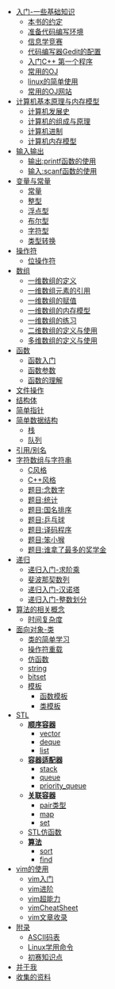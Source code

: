 * [入门-一些基础知识](/book/开始/index)
    * [本书的约定](/book/开始/本书的约定)
    * [准备代码编写环境](/book/开始/准备代码编写环境)
    * [信息学竞赛](/book/开始/noip)
    * [代码编写器Gedit的配置](/book/开始/gedit的配置)
    * [入门C++ 第一个程序](/book/开始/helloworld)
    * [常用的OJ](/book/开始/常用的OJ网站)
    * [linux的简单使用](/book/linux/index)
    * [常用的OJ网站](/book/linux/常用的OJ网站)
* [计算机基本原理与内存模型]()
    * [计算机发展史](/book/stl/string)
    * [计算机的组成与原理](/book/stl/string)
    * [计算机进制](/book/stl/string)
    * [计算机内存模型](/book/stl/string)
* [输入输出]()
    * [输出:printf函数的使用](/book/输入输出/printf)
    * [输入:scanf函数的使用](/book/输入输出/scanf)
* [变量与常量](/book/变量与常量/index)
    * [常量](/book/变量与常量/常量)
    * [整型](/book/变量与常量/整数)
    * [浮点型](/book/变量与常量/浮点型)
    * [布尔型](/book/变量与常量/布尔型)
    * [字符型](/book/变量与常量/字符型)
    * [类型转换](/book/变量与常量/类型转换)
* [操作符]()
    * [位操作符](/book/操作符/位操作)
* [数组](/book/数组/index)
    * [一维数组的定义](/book/数组/一维数组/定义)
    * [一维数组元素的引用](/book/数组/一维数组/引用)
    * [一维数组的赋值](/book/数组/一维数组/初始化)
    * [一维数组的内存模型](/book/数组/一维数组/内存模型)
    * [一维数组的练习](/book/数组/一维数组/练习)
    * [二维数组的定义与使用]()
    * [多维数组的定义与使用]()
* [函数](//book/函数/index)
    * [函数入门](//book/函数/入门)
    * [函数参数](//book/函数/函数参数)
    * [函数的理解](//book/函数/函数理解)
* [文件操作](//book/文件操作/index)
* [结构体](//book/结构体/index)
* [简单指针](//book/简单指针/index)
* [简单数据结构]()
    * [栈](/book/简单数据结构/栈)
    * [队列](/book/简单数据结构/队列)
* [引用/别名](//book/引用/index)
* [字符数组与字符串](/book/字符数组与字符串/index)
    * [C风格](/book/字符数组与字符串/CString)
    * [C++风格](/book/字符数组与字符串/CPPString)
    * [题目:念数字](/book/字符数组与字符串/念数字)
    * [题目:统计](/book/字符数组与字符串/统计)
    * [题目:国名排序](/book/字符数组与字符串/国名排序)
    * [题目:乒乓球](/book/字符数组与字符串/乒乓球)
    * [题目:译码程序](/book/字符数组与字符串/译码程序)
    * [题目:笨小猴](/book/字符数组与字符串/笨小猴)
    * [题目:谁拿了最多的奖学金](/book/字符数组与字符串/谁拿了最多的奖学金)
* [递归](/book/递归/index)
    * [递归入门-求阶乘](/book/递归/求阶乘)
    * [斐波那契数列](//book/递归/斐波那契数列)
    * [递归入门-汉诺塔](/book/递归/汉诺塔)
    * [递归入门-整数划分](/book/递归/整数划分)
* [算法的相关概念]()
    * [时间复杂度](/book/概念/时间复杂度)
* [面向对象-类](/book/class/index)
    * [类的简单学习](/book/class/simpleTutor)
    * [操作符重载](/book/class/operator)
    * [仿函数](/book/class/functor)
    * [string](/book/stl/string)
    * [bitset](/book/stl/bitset)
    * [模板](/book/class/template)
        * [函数模板](/book/class/template)
        * [类模板](/book/class/template)
* [STL](/book/stl/index)
    * [**顺序容器**]()
        * [vector](/book/stl/vector)
        * [deque](/book/stl/deque)
        * [list](/book/stl/list)
    * [**容器适配器**]()
        * [stack](/book/stl/stack)
        * [queue](/book/stl/queue)
        * [priority_queue](/book/stl/vector)
    * [**关联容器**]()
        * [pair类型](/book/stl/pair)
        * [map](/book/stl/map)
        * [set](/book/stl/set)
    * [STL仿函数](/book/stl/stl_functor)
    * [**算法**]()
        * [sort](/book/stl/algorithm/sort)
        * [find](/book/stl/algorithm/find)
* [vim的使用](/book/vim/index)
    * [vim入门](/book/vim/vimBase)
    * [vim进阶](/book/vim/vimBetter)
    * [vim超能力](/book/vim/vimSupper)
    * [vimCheatSheet](/book/vim/vimCheatSheet)
    * [vim文章收录](/book/vim/vimStar)
* [附录](/book/附录/index)
    * [ASCII码表](/book/附录/ascii)
    * [Linux学用命令](/book/附录/Linux常用命令)
    * [初赛知识点](/book/附录/初赛知识点)
* [并于我](/book/about/about)
* [收集的资料](/book/资料)
